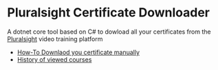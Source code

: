 # Pluralsight Certificate Downloader
A dotnet core tool based on C# to dowload all your certificates from the [Pluralsight](https://pluralsight.com) video training platform

* [How-To Downlaod you certificate manually](https://help.pluralsight.com/help/certificate-of-completion)
* [History of viewed courses](https://app.pluralsight.com/library/history)
